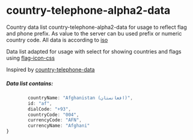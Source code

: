 # country-telephone-alpha2-data
Country data list country-telephone-alpha2-data for usage to reflect flag and phone prefix.
As value to the server can bu used prefix or numeric country code.
All data is according to [iso](https://www.iso.org/obp/ui/#search/code//)

Data list adapted for usage with select for showing countries and flags using [flag-icon-css](https://github.com/lipis/flag-icon-css/)

Inspired by [country-telephone-data](https://github.com/mukeshsoni/country-telephone-data/)

##### Data list contains:

```js
        countryName: "Afghanistan (‫افغانستان‬‎)",
        id: "af",
        dialCode: "+93",
        countryCode: "004",
        currencyCode: "AFN",
        currencyName: "Afghani"
}
```
